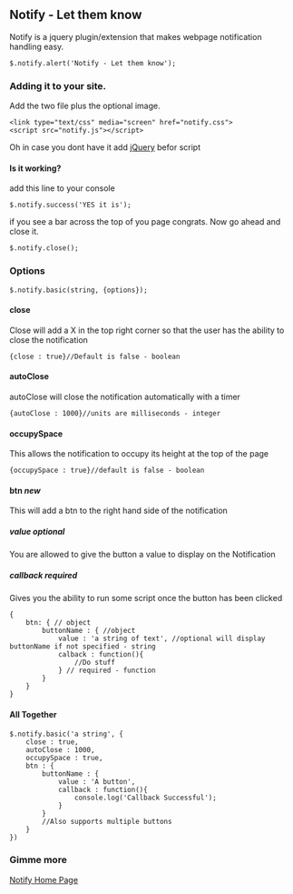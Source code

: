 ## Notify - Let them know

Notify is a jquery plugin/extension that makes webpage notification handling easy.

    $.notify.alert('Notify - Let them know');
    
### Adding it to your site.

Add the two file plus the optional image.

    <link type="text/css" media="screen" href="notify.css">
    <script src="notify.js"></script>
    
Oh in case you dont have it add [jQuery](http://jquery.com) befor script

#### Is it working?

add this line to your console
    
    $.notify.success('YES it is');
    
if you see a bar across the top of you page congrats. Now go ahead and close it.

    $.notify.close();
    
### Options

    $.notify.basic(string, {options});
    
#### close

Close will add a X in the top right corner so that the user has the ability to close the notification

    {close : true}//Default is false - boolean
    
#### autoClose

autoClose will close the notification automatically with a timer

    {autoClose : 1000}//units are milliseconds - integer
    
#### occupySpace

This allows the notification to occupy its height at the top of the page

    {occupySpace : true}//default is false - boolean
    
#### btn *new*

This will add a btn to the right hand side of the notification

##### value _optional_

You are allowed to give the button a value to display on the Notification

##### callback _required_

Gives you the ability to run some script once the button has been clicked

    {
        btn: { // object
            buttonName : { //object
                value : 'a string of text', //optional will display buttonName if not specified - string
                calback : function(){
                    //Do stuff
                } // required - function
            }
        }
    }
    
#### All Together

    $.notify.basic('a string', {
        close : true,
        autoClose : 1000,
        occupySpace : true,
        btn : {
            buttonName : {
                value : 'A button',
                callback : function(){
                    console.log('Callback Successful');
                }
            }
            //Also supports multiple buttons
        }
    })
    
### Gimme more

[Notify Home Page](http://redeyeoperation.com/plugins/Notify)